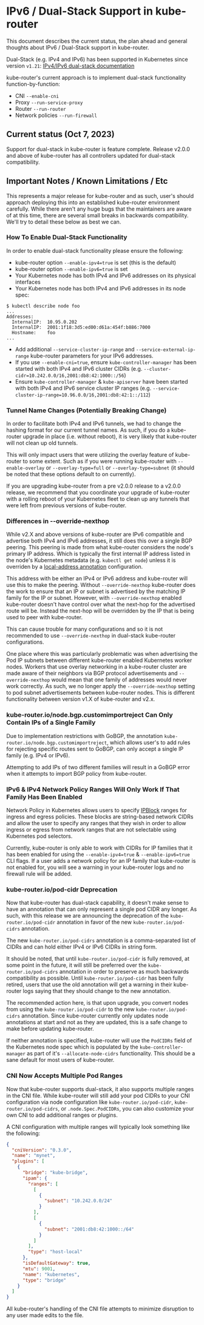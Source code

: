 # IPv6 / Dual-Stack Support in kube-router

This document describes the current status, the plan ahead and general thoughts about IPv6 / Dual-Stack support in
kube-router.

Dual-Stack (e.g. IPv4 and IPv6) has been supported in Kubernetes since version `v1.21`:
[IPv4/IPv6 dual-stack documentation](https://kubernetes.io/docs/concepts/services-networking/dual-stack/)

kube-router's current approach is to implement dual-stack functionality function-by-function:

* CNI `--enable-cni`
* Proxy `--run-service-proxy`
* Router `--run-router`
* Network policies `--run-firewall`

## Current status (Oct 7, 2023)

Support for dual-stack in kube-router is feature complete. Release v2.0.0 and above of kube-router has all controllers
updated for dual-stack compatibility.

## Important Notes / Known Limitations / Etc

This represents a major release for kube-router and as such, user's should approach deploying this into an established
kube-router environment carefully. While there aren't any huge bugs that the maintainers are aware of at this time,
there are several small breaks in backwards compatibility. We'll try to detail these below as best we can.

### How To Enable Dual-Stack Functionality

In order to enable dual-stack functionality please ensure the following:

* kube-router option `--enable-ipv4=true` is set (this is the default)
* kube-router option `--enable-ipv6=true` is set
* Your Kubernetes node has both IPv4 and IPv6 addresses on its physical interfaces
* Your Kubernetes node has both IPv4 and IPv6 addresses in its node spec:

```shell
$ kubectl describe node foo
...
Addresses:
  InternalIP:  10.95.0.202
  InternalIP:  2001:1f18:3d5:ed00:d61a:454f:b886:7000
  Hostname:    foo
...
```

* Add additional `--service-cluster-ip-range` and `--service-external-ip-range` kube-router parameters for your IPv6
  addresses.
* If you use `--enable-cni=true`, ensure `kube-controller-manager` has been started with both IPv4 and IPv6 cluster
  CIDRs (e.g. `--cluster-cidr=10.242.0.0/16,2001:db8:42:1000::/56`)
* Ensure `kube-controller-manager` & `kube-apiserver` have been started with both IPv4 and IPv6 service cluster IP
  ranges (e.g. `--service-cluster-ip-range=10.96.0.0/16,2001:db8:42:1::/112`)

### Tunnel Name Changes (Potentially Breaking Change)

In order to facilitate both IPv4 and IPv6 tunnels, we had to change the hashing format for our current tunnel names. As
such, if you do a kube-router upgrade in place (i.e. without reboot), it is very likely that kube-router will not clean
up old tunnels.

This will only impact users that were utilizing the overlay feature of kube-router to some extent. Such as if you were
running kube-router with `--enable-overlay` or `--overlay-type=full` or `--overlay-type=subnet` (it should be noted that
these options default to on currently).

If you are upgrading kube-router from a pre v2.0.0 release to a v2.0.0 release, we recommend that you coordinate
your upgrade of kube-router with a rolling reboot of your Kubernetes fleet to clean up any tunnels that were left from
previous versions of kube-router.

### Differences in --override-nexthop

While v2.X and above versions of kube-router are IPv6 compatible and advertise both IPv4 and IPv6 addresses, it still
does this over a single BGP peering. This peering is made from what kube-router considers the node's primary IP address.
Which is typically the first internal IP address listed in the node's Kubernetes metadata (e.g. `kubectl get node`)
unless it is overriden by a [local-address annotation](bgp.md#bgp-peer-local-ip-configuration) configuration.

This address with be either an IPv4 or IPv6 address and kube-router will use this to make the peering. Without
`--override-nexthop` kube-router does the work to ensure that an IP or subnet is advertised by the matching IP family
for the IP or subnet. However, with `--override-nexthop` enabled kube-router doesn't have control over what the next-hop
for the advertised route will be. Instead the next-hop will be overridden by the IP that is being used to peer with
kube-router.

This can cause trouble for many configurations and so it is not recommended to use `--override-nexthop` in dual-stack
kube-router configurations.

One place where this was particularly problematic was when advertising the Pod IP subnets between different kube-router
enabled Kubernetes worker nodes. Workers that use overlay networking in a kube-router cluster are made aware of their
neighbors via BGP protocol advertisements and `--override-nexthop` would mean that one family of addresses would never
work correctly. As such, we no longer apply the `--override-nexthop` setting to pod subnet advertisements between
kube-router nodes. This is different functionality between version v1.X of kube-router and v2.x.

### kube-router.io/node.bgp.customimportreject Can Only Contain IPs of a Single Family

Due to implementation restrictions with GoBGP, the annotation `kube-router.io/node.bgp.customimportreject`, which allows
user's to add rules for rejecting specific routes sent to GoBGP, can only accept a single IP family (e.g. IPv4 or IPv6).

Attempting to add IPs of two different families will result in a GoBGP error when it attempts to import BGP policy from
kube-router.

### IPv6 & IPv4 Network Policy Ranges Will Only Work If That Family Has Been Enabled

Network Policy in Kubernetes allows users to specify
[IPBlock](https://kubernetes.io/docs/reference/generated/kubernetes-api/v1.24/#ipblock-v1-networking-k8s-io) ranges for
ingress and egress policies. These blocks are string-based network CIDRs and allow the user to specify any ranges that
they wish in order to allow ingress or egress from network ranges that are not selectable using Kubernetes pod
selectors.

Currently, kube-router is only able to work with CIDRs for IP families that it has been enabled for using the
`--enable-ipv4=true` & `--enable-ipv6=true` CLI flags. If a user adds a network policy for an IP family that kube-router
is not enabled for, you will see a warning in your kube-router logs and no firewall rule will be added.

### kube-router.io/pod-cidr Deprecation

Now that kube-router has dual-stack capability, it doesn't make sense to have an annotation that can only represent
a single pod CIDR any longer. As such, with this release we are announcing the deprecation of the
`kube-router.io/pod-cidr` annotation in favor of the new `kube-router.io/pod-cidrs` annotation.

The new `kube-router.io/pod-cidrs` annotation is a comma-separated list of CIDRs and can hold either IPv4 or IPv6 CIDRs
in string form.

It should be noted, that until `kube-router.io/pod-cidr` is fully removed, at some point in the future, it will still
be preferred over the `kube-router.io/pod-cidrs` annotation in order to preserve as much backwards compatibility as
possible. Until `kube-router.io/pod-cidr` has been fully retired, users that use the old annotation will get a warning
in their kube-router logs saying that they should change to the new annotation.

The recommended action here, is that upon upgrade, you convert nodes from using the `kube-router.io/pod-cidr` to the new
`kube-router.io/pod-cidrs` annotation. Since kube-router currently only updates node annotations at start and not as
they are updated, this is a safe change to make before updating kube-router.

If neither annotation is specified, kube-router will use the `PodCIDRs` field of the Kubernetes node spec which is
populated by the `kube-controller-manager` as part of it's `--allocate-node-cidrs` functionality. This should be a sane
default for most users of kube-router.

### CNI Now Accepts Multiple Pod Ranges

Now that kube-router supports dual-stack, it also supports multiple ranges in the CNI file. While kube-router will
still add your pod CIDRs to your CNI configuration via node configuration like `kube-router.io/pod-cidr`,
`kube-router.io/pod-cidrs`, or `.node.Spec.PodCIDRs`, you can also customize your own CNI to add additional ranges or
plugins.

A CNI configuration with multiple ranges will typically look something like the following:

```json
{
  "cniVersion": "0.3.0",
  "name": "mynet",
  "plugins": [
    {
      "bridge": "kube-bridge",
      "ipam": {
        "ranges": [
          [
            {
              "subnet": "10.242.0.0/24"
            }
          ],
          [
            {
              "subnet": "2001:db8:42:1000::/64"
            }
          ]
        ],
        "type": "host-local"
      },
      "isDefaultGateway": true,
      "mtu": 9001,
      "name": "kubernetes",
      "type": "bridge"
    }
  ]
}
```

All kube-router's handling of the CNI file attempts to minimize disruption to any user made edits to the file.
